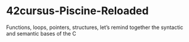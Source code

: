 # 42cursus-Piscine-Reloaded
Functions, loops, pointers, structures, let’s remind together the syntactic and semantic bases of the C
